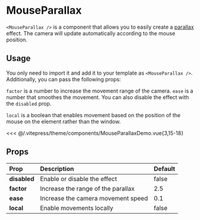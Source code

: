 # MouseParallax

<DocsDemo>
  <MouseParallaxDemo />
</DocsDemo>

`<MouseParallax />` is a component that allows you to easily create a [parallax](https://en.wikipedia.org/wiki/Parallax) effect. The camera will update automatically according to the mouse position.

## Usage

You only need to import it and add it to your template as `<MouseParallax />`. Additionally, you can pass the following props:

`factor` is a number to increase the movement range of the camera. `ease` is a number that smoothes the movement. You can also disable the effect with the `disabled` prop.

`local` is a boolean that enables movement based on the position of the mouse on the element rather than the window.

<<< @/.vitepress/theme/components/MouseParallaxDemo.vue{3,15-18}

## Props

| Prop         | Description                        | Default |
| :----------- | :--------------------------------- | ------- |
| **disabled** | Enable or disable the effect       | false   |
| **factor**   | Increase the range of the parallax | 2.5     |
| **ease**     | Increase the camera movement speed | 0.1     |
| **local**    | Enable movements locally           | false   |
